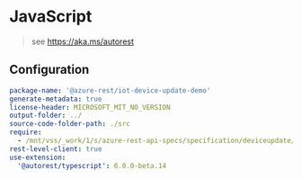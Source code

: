 # JavaScript

> see https://aka.ms/autorest

## Configuration

```yaml
package-name: '@azure-rest/iot-device-update-demo'
generate-metadata: true
license-header: MICROSOFT_MIT_NO_VERSION
output-folder: ../
source-code-folder-path: ./src
require:
  - /mnt/vss/_work/1/s/azure-rest-api-specs/specification/deviceupdate/data-plane/readme.md
rest-level-client: true
use-extension:
  '@autorest/typescript': 6.0.0-beta.14
```  
